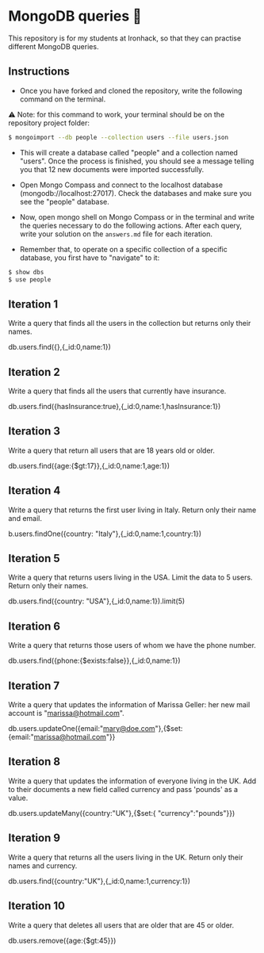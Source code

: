 # MongoDB queries 🔎

This repository is for my students at Ironhack, so that they can practise different MongoDB queries.

## Instructions

- Once you have forked and cloned the repository, write the following command on the terminal. 

⚠️ Note: for this command to work, your terminal should be on the repository project folder:

```bash
$ mongoimport --db people --collection users --file users.json
```

- This will create a database called "people" and a collection named "users". Once the process is finished, you should see a message telling you that 12 new documents were imported successfully.

- Open Mongo Compass and connect to the localhost database (mongodb://localhost:27017). Check the databases and make sure you see the "people" database.

- Now, open mongo shell on Mongo Compass or in the terminal and write the queries necessary to do the following actions. After each query, write your solution on the <code>answers.md</code> file for each iteration.

- Remember that, to operate on a specific collection of a specific database, you first have to "navigate" to it:

```bash
$ show dbs
$ use people
```


## Iteration 1

Write a query that finds all the users in the collection but returns only their names.

db.users.find({},{_id:0,name:1})

## Iteration 2

Write a query that finds all the users that currently have insurance.

db.users.find({hasInsurance:true},{_id:0,name:1,hasInsurance:1})

## Iteration 3

Write a query that return all users that are 18 years old or older.

db.users.find({age:{$gt:17}},{_id:0,name:1,age:1})

## Iteration 4

Write a query that returns the first user living in Italy. Return only their name and email.

b.users.findOne({country: "Italy"},{_id:0,name:1,country:1})

## Iteration 5

Write a query that returns users living in the USA. Limit the data to 5 users. Return only their names.

db.users.find({country: "USA"},{_id:0,name:1}).limit(5)

## Iteration 6

Write a query that returns those users of whom we have the phone number.

db.users.find({phone:{$exists:false}},{_id:0,name:1})

## Iteration 7

Write a query that updates the information of Marissa Geller: her new mail account is "marissa@hotmail.com".

db.users.updateOne({email:"mary@doe.com"},{$set:{email:"marissa@hotmail.com"}}

## Iteration 8

Write a query that updates the information of everyone living in the UK. Add to their documents a new field called currency and pass 'pounds' as a value.

db.users.updateMany({country:"UK"},{$set:{ "currency":"pounds"}})

## Iteration 9

Write a query that returns all the users living in the UK. Return only their names and currency.

db.users.find({country:"UK"},{_id:0,name:1,currency:1})

## Iteration 10

Write a query that deletes all users that are older that are 45 or older.

db.users.remove({age:{$gt:45}})